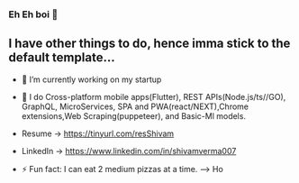 ### Eh Eh boi 👋

## I have other things to do, hence imma stick to the default template...

- 🔭 I’m currently working on my startup
- 🌱 I do Cross-platform mobile apps(Flutter), REST APIs(Node.js/ts//GO), GraphQL, MicroServices, SPA and PWA(react/NEXT),Chrome extensions,Web Scraping(puppeteer), and Basic-Ml models.
- Resume -> https://tinyurl.com/resShivam
- LinkedIn -> https://www.linkedin.com/in/shivamverma007

- ⚡ Fun fact: I can eat 2 medium pizzas at a time.
-->
Ho
